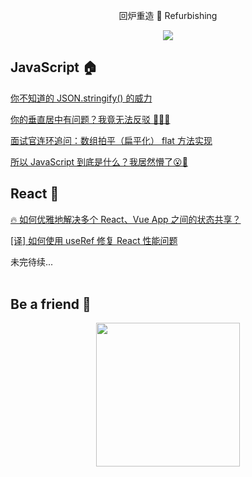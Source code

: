 <p align="center">回炉重造 🔨 Refurbishing </p>
<p align="center"><img align="center" src="https://img.shields.io/github/issues/NieZhuZhu/Blog"/> </p>




## JavaScript 🏠

[你不知道的 JSON.stringify() 的威力](https://github.com/NieZhuZhu/Blog/issues/1)

[你的垂直居中有问题？我竟无法反驳 🤦🏻‍♂️](https://github.com/NieZhuZhu/Blog/issues/3)

[面试官连环追问：数组拍平（扁平化） flat 方法实现](https://github.com/NieZhuZhu/Blog/issues/2)

[所以 JavaScript 到底是什么？我居然懵了😮💫 ](https://github.com/NieZhuZhu/Blog/issues/4)

## React 🚀

[🔥 如何优雅地解决多个 React、Vue App 之间的状态共享？](https://github.com/NieZhuZhu/Blog/issues/5)

[[译] 如何使用 useRef 修复 React 性能问题](https://github.com/NieZhuZhu/Blog/issues/6)



未完待续...
<br/>
<br/>

## Be a friend 👬

<div style="display:flex;justify-content:center" >
<img src="https://user-images.githubusercontent.com/44939961/100539163-76c03a00-326f-11eb-88e3-556fadf46ab1.png" width = "230" height = "230" alt="" align=center />
</div>

